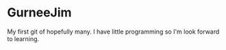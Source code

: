 GurneeJim
=========

My first git of hopefully many. I have little programming so I'm look forward to learning.
